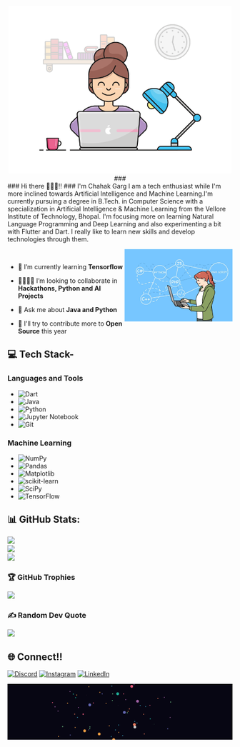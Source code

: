
<!---
Chahakgarg/Chahakgarg is a ✨ special ✨ repository because its `README.md` (this file) appears on your GitHub profile.
You can click the Preview link to take a look at your changes.
--->
<div align = "center">
<img alt="GIF" src="https://github.com/Chahakgarg/Chahakgarg/blob/main/prog.gif" width="500"/>
 
 </div>
 
<center>
### 
</center>
### Hi there 🙋🏻‍♀️!!
### I'm Chahak Garg
I am a tech enthusiast while I'm more inclined towards Artificial Intelligence and Machine Learning.I'm currently pursuing a degree in B.Tech. in Computer Science with a specialization in Artificial Intelligence & Machine Learning from the Vellore Institute of Technology, Bhopal. I'm focusing more on learning Natural Language Programming and Deep Learning and also experimenting a bit with Flutter and Dart.
I really like to learn new skills and develop technologies through them.

<img width="48%" align="right" alt="Github Image" src="https://github.com/Chahakgarg/Chahakgarg/blob/main/Screenshot_20221030_144357.png"><br>


- 🌱 I’m currently learning **Tensorflow**

- 🫱🏻‍🫲🏻 I’m looking to collaborate in **Hackathons, Python and AI Projects**

- 💬 Ask me about **Java and Python**

- 👀 I'll try to contribute more to **Open Source** this year



## 💻 Tech Stack- 

### Languages and Tools 
- ![Dart](https://img.shields.io/badge/dart-%230175C2.svg?style=flat&logo=dart&logoColor=white) 
- ![Java](https://img.shields.io/badge/java-%23ED8B00.svg?style=flat&logo=java&logoColor=white) 
- ![Python](https://img.shields.io/badge/python-3670A0?style=flat&logo=python&logoColor=ffdd54) 
- ![Jupyter Notebook](https://img.shields.io/badge/jupyter-%23FA0F00.svg?style=for-the-badge&logo=jupyter&logoColor=white)
- ![Git](https://img.shields.io/badge/git-%23F05033.svg?style=for-the-badge&logo=git&logoColor=white)


### Machine Learning
- ![NumPy](https://img.shields.io/badge/numpy-%23013243.svg?style=flat&logo=numpy&logoColor=white) 
- ![Pandas](https://img.shields.io/badge/pandas-%23150458.svg?style=flat&logo=pandas&logoColor=white) 
- ![Matplotlib](https://img.shields.io/badge/Plotly-%233F4F75.svg?style=flat&logo=plotly&logoColor=white) 
- ![scikit-learn](https://img.shields.io/badge/scikit--learn-%23F7931E.svg?style=flat&logo=scikit-learn&logoColor=white) 
- ![SciPy](https://img.shields.io/badge/SciPy-%230C55A5.svg?style=flat&logo=scipy&logoColor=%white) 
- ![TensorFlow](https://img.shields.io/badge/TensorFlow-%23FF6F00.svg?style=flat&logo=TensorFlow&logoColor=white) 


## 📊 GitHub Stats:
![](https://github-readme-stats.vercel.app/api?username=Chahakgarg&theme=dark&hide_border=false&include_all_commits=true&count_private=true)<br/>
![](https://github-readme-streak-stats.herokuapp.com/?user=Chahakgarg&theme=dark&hide_border=false)<br/>
![](https://github-readme-stats.vercel.app/api/top-langs/?username=Chahakgarg&theme=dark&hide_border=false&include_all_commits=true&count_private=true&layout=compact)

### 🏆 GitHub Trophies
![](https://github-profile-trophy.vercel.app/?username=Chahakgarg&theme=radical&no-frame=false&no-bg=false&margin-w=4)


### ✍️ Random Dev Quote
![](https://quotes-github-readme.vercel.app/api?type=horizontal&theme=tokyonight)
 

## 🌐 Connect!! 
[![Discord](https://img.shields.io/badge/Discord-%237289DA.svg?logo=discord&logoColor=white)](htttps://discord.gg/CG#1547)
[![Instagram](https://img.shields.io/badge/Instagram-%23E4405F.svg?logo=Instagram&logoColor=white)](https://instagram.com/https://www.instagram.com/chahak_garg/)
[![LinkedIn](https://img.shields.io/badge/LinkedIn-%230077B5.svg?logo=linkedin&logoColor=white)](https://linkedin.com/in/https://www.linkedin.com/in/chahak-garg-a0a831203/) 

<div align = "center">

![Stars](stars.png)
  
  </div>

